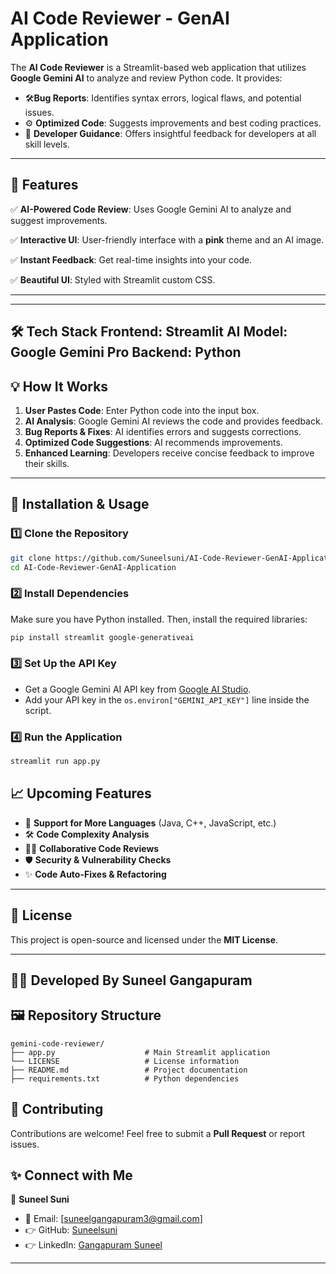 # AI Code Reviewer - GenAI Application
The **AI Code Reviewer** is a Streamlit-based web application that utilizes **Google Gemini AI** to analyze and review Python code. 
It provides:
-  🛠️**Bug Reports**: Identifies syntax errors, logical flaws, and potential issues.
- ⚙️ **Optimized Code**: Suggests improvements and best coding practices.
- 📝 **Developer Guidance**: Offers insightful feedback for developers at all skill levels.

---

## 🎯 Features
✅ **AI-Powered Code Review**: Uses Google Gemini AI to analyze and suggest improvements.

✅ **Interactive UI**: User-friendly interface with a **pink** theme and an AI image.

✅ **Instant Feedback**: Get real-time insights into your code.

✅ **Beautiful UI**: Styled with Streamlit custom CSS.

---
---
🛠️ Tech Stack
Frontend: Streamlit
AI Model: Google Gemini Pro
Backend: Python
---


## 💡 How It Works
1. **User Pastes Code**: Enter Python code into the input box.
2. **AI Analysis**: Google Gemini AI reviews the code and provides feedback.
3. **Bug Reports & Fixes**: AI identifies errors and suggests corrections.
4. **Optimized Code Suggestions**: AI recommends improvements.
5. **Enhanced Learning**: Developers receive concise feedback to improve their skills.

---

## 🚀 Installation & Usage

### 1️⃣ Clone the Repository
```bash
git clone https://github.com/Suneelsuni/AI-Code-Reviewer-GenAI-Application.git
cd AI-Code-Reviewer-GenAI-Application
```

### 2️⃣ Install Dependencies
Make sure you have Python installed. Then, install the required libraries:
```bash
pip install streamlit google-generativeai
```

### 3️⃣ Set Up the API Key
- Get a Google Gemini AI API key from [Google AI Studio](https://aistudio.google.com/).
- Add your API key in the `os.environ["GEMINI_API_KEY"]` line inside the script.

### 4️⃣ Run the Application
```bash
streamlit run app.py
```
## 📈 Upcoming Features
- 🌟 **Support for More Languages** (Java, C++, JavaScript, etc.)
- 🛠️ **Code Complexity Analysis**
- 👨‍💻 **Collaborative Code Reviews**
- 🛡️ **Security & Vulnerability Checks**
- ✨ **Code Auto-Fixes & Refactoring**

---

## 📜 License
This project is open-source and licensed under the **MIT License**.

---
👨‍💻 Developed By
Suneel Gangapuram
---

## 🖼️ Repository Structure
```
gemini-code-reviewer/  
├── app.py                    # Main Streamlit application  
└── LICENSE                   # License information
├── README.md                 # Project documentation 
├── requirements.txt          # Python dependencies
```
## 🤝 Contributing
Contributions are welcome! Feel free to submit a **Pull Request** or report issues.

## ✨ Connect with Me
👤 **Suneel Suni**  
- 📧 Email: [suneelgangapuram3@gmail.com]  
- 👉 GitHub: [Suneelsuni](https://github.com/Suneelsuni)  
- 👉 LinkedIn: [Gangapuram Suneel](linkedin.com/in/suneel-gangapuram-b2b869258) 

---

